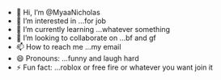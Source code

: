 - 👋 Hi, I’m @MyaaNicholas
- 👀 I’m interested in ...for job
- 🌱 I’m currently learning ...whatever something 
- 💞️ I’m looking to collaborate on ...bf and gf 
- 📫 How to reach me ...my email 
- 😄 Pronouns: ...funny and laugh hard
- ⚡ Fun fact: ...roblox or free fire or whatever you want join it 

<!---
MyaaNicholas/MyaaNicholas is a ✨ special ✨ repository because its `README.md` (this file) appears on your GitHub profile.
You can click the Preview link to take a look at your changes.
--->
